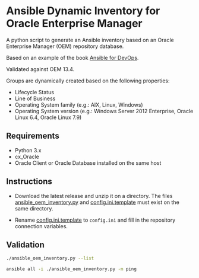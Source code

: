 # Ansible Dynamic Inventory for Oracle Enterprise Manager

A python script to generate an Ansible inventory based on an Oracle Enterprise Manager (OEM) repository database.

Based on an example of the book [Ansible for DevOps](http://ansiblefordevops.com/).

Validated against OEM 13.4.

Groups are dynamically created based on the following properties:

* Lifecycle Status
* Line of Business
* Operating System family (e.g.: AIX, Linux, Windows)
* Operating System version (e.g.: Windows Server 2012 Enterprise, Oracle Linux 6.4, Oracle Linux 7.9)

## Requirements

* Python 3.x
* cx_Oracle
* Oracle Client or Oracle Database installed on the same host

## Instructions

* Download the latest release and unzip it on a
  directory. The files [ansible_oem_inventory.py](ansible_oem_inventory.py) and
  [config.ini.template](config.ini.template) must exist on the same directory.

* Rename [config.ini.template](config.ini.template) to `config.ini` and fill in the repository connection variables.

## Validation

```bash
./ansible_oem_inventory.py --list

ansible all -i ./ansible_oem_inventory.py -m ping
```
